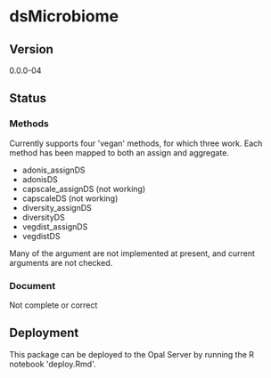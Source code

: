 # dsMicrobiome

## Version

0.0.0-04

## Status

### Methods

Currently supports four 'vegan' methods, for which three work. Each method has been mapped to both an assign and aggregate.

- adonis_assignDS
- adonisDS
- capscale_assignDS (not working)
- capscaleDS (not working)
- diversity_assignDS
- diversityDS
- vegdist_assignDS
- vegdistDS

Many of the argument are not implemented at present, and current arguments are not checked.

### Document

Not complete or correct

## Deployment

This package can be deployed to the Opal Server by running the R notebook 'deploy.Rmd'.
